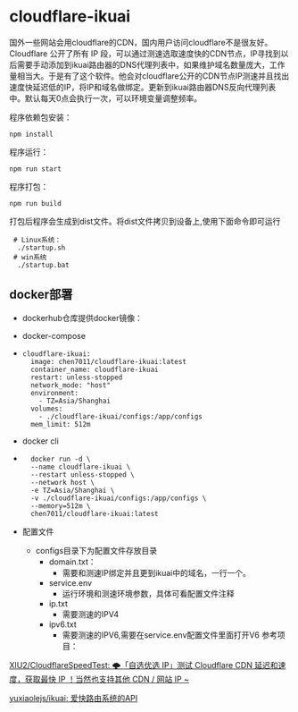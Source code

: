 #           cloudflare-ikuai

国外一些网站会用cloudflare的CDN，国内用户访问cloudflare不是很友好。Cloudflare 公开了所有 IP 段，可以通过测速选取速度快的CDN节点，IP寻找到以后需要手动添加到ikuai路由器的DNS代理列表中，如果维护域名数量庞大，工作量相当大。于是有了这个软件。他会对cloudflare公开的CDN节点IP测速并且找出速度快延迟低的IP，将IP和域名做绑定。更新到ikuai路由器DNS反向代理列表中。默认每天0点会执行一次，可以环境变量调整频率。

程序依赖包安装：

```
npm install
```

程序运行：

```
npm run start
```

程序打包：

```
npm run build
```

打包后程序会生成到dist文件。将dist文件拷贝到设备上,使用下面命令即可运行

```
 # Linux系统：
  ./startup.sh
 # win系统
  ./startup.bat
```



## docker部署

- dockerhub仓库提供docker镜像：

- docker-compose

- ```  
  cloudflare-ikuai:
    image: chen7011/cloudflare-ikuai:latest
    container_name: cloudflare-ikuai
    restart: unless-stopped
    network_mode: "host"
    environment:
      - TZ=Asia/Shanghai
    volumes:
      - ./cloudflare-ikuai/configs:/app/configs
    mem_limit: 512m
  ```

- docker cli

- ```
    docker run -d \
    --name cloudflare-ikuai \
    --restart unless-stopped \
    --network host \
    -e TZ=Asia/Shanghai \
    -v ./cloudflare-ikuai/configs:/app/configs \
    --memory=512m \
    chen7011/cloudflare-ikuai:latest

  ```
- 配置文件
  - configs目录下为配置文件存放目录
    - domain.txt： 
       - 需要和测速IP绑定并且更到ikuai中的域名，一行一个。
    - service.env
       - 运行环境和测速环境参数，具体可看配置文件注释
    - ip.txt
       - 需要测速的IPV4
    - ipv6.txt 
      - 需要测速的IPV6,需要在service.env配置文件里面打开V6
参考项目：

[XIU2/CloudflareSpeedTest: 🌩「自选优选 IP」测试 Cloudflare CDN 延迟和速度，获取最快 IP ！当然也支持其他 CDN / 网站 IP ~](https://github.com/XIU2/CloudflareSpeedTest)

[yuxiaolejs/ikuai: 爱快路由系统的API](https://github.com/yuxiaolejs/ikuai)

